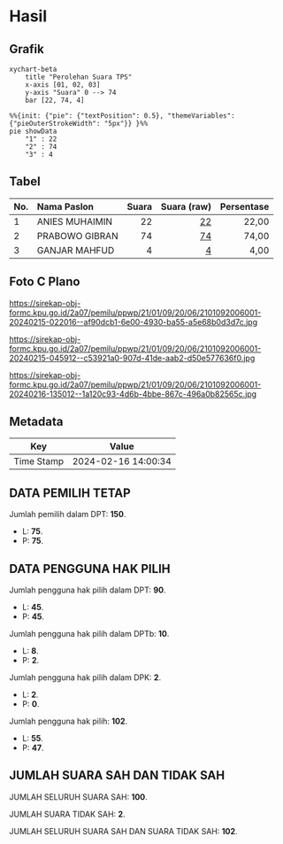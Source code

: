 # Hasil

## Grafik

```mermaid
xychart-beta
    title "Perolehan Suara TPS"
    x-axis [01, 02, 03]
    y-axis "Suara" 0 --> 74
    bar [22, 74, 4]
```

```mermaid
%%{init: {"pie": {"textPosition": 0.5}, "themeVariables": {"pieOuterStrokeWidth": "5px"}} }%%
pie showData
    "1" : 22
    "2" : 74
    "3" : 4
```

## Tabel

| No. | Nama Paslon    | Suara | Suara (raw) | Persentase |
|:--- |:-------------- | -----:| -----------:| ----------:|
| 1   | ANIES MUHAIMIN | 22    | [22][p-1]   | 22,00      |
| 2   | PRABOWO GIBRAN | 74    | [74][p-2]   | 74,00      |
| 3   | GANJAR MAHFUD  | 4     | [4][p-3]    | 4,00       |


[p-1]: https://github.com/gigit-pemilu/pemilu-2024-21-kepulauan-riau/blob/main/pilpres/hitung-suara/sub/21-kepulauan-riau/sub/01-bintan/sub/09-tambelan/sub/2006-pulau-pinang/sub/001-tps/sub/paslon-1.txt
[p-2]: https://github.com/gigit-pemilu/pemilu-2024-21-kepulauan-riau/blob/main/pilpres/hitung-suara/sub/21-kepulauan-riau/sub/01-bintan/sub/09-tambelan/sub/2006-pulau-pinang/sub/001-tps/sub/paslon-2.txt
[p-3]: https://github.com/gigit-pemilu/pemilu-2024-21-kepulauan-riau/blob/main/pilpres/hitung-suara/sub/21-kepulauan-riau/sub/01-bintan/sub/09-tambelan/sub/2006-pulau-pinang/sub/001-tps/sub/paslon-3.txt

## Foto C Plano

https://sirekap-obj-formc.kpu.go.id/2a07/pemilu/ppwp/21/01/09/20/06/2101092006001-20240215-022016--af90dcb1-6e00-4930-ba55-a5e68b0d3d7c.jpg

https://sirekap-obj-formc.kpu.go.id/2a07/pemilu/ppwp/21/01/09/20/06/2101092006001-20240215-045912--c53921a0-907d-41de-aab2-d50e577636f0.jpg

https://sirekap-obj-formc.kpu.go.id/2a07/pemilu/ppwp/21/01/09/20/06/2101092006001-20240216-135012--1a120c93-4d6b-4bbe-867c-496a0b82565c.jpg


## Metadata

| Key        | Value               |
| ---------- | ------------------- |
| Time Stamp | 2024-02-16 14:00:34 |


## DATA PEMILIH TETAP

Jumlah pemilih dalam DPT: **150**.
 * L: **75**.
 * P: **75**.

## DATA PENGGUNA HAK PILIH

Jumlah pengguna hak pilih dalam DPT: **90**.
 * L: **45**.
 * P: **45**.

Jumlah pengguna hak pilih dalam DPTb: **10**.
 * L: **8**.
 * P: **2**.

Jumlah pengguna hak pilih dalam DPK: **2**.
 * L: **2**.
 * P: **0**.

Jumlah pengguna hak pilih: **102**.
 * L: **55**.
 * P: **47**.

## JUMLAH SUARA SAH DAN TIDAK SAH

JUMLAH SELURUH SUARA SAH: **100**.

JUMLAH SUARA TIDAK SAH: **2**.

JUMLAH SELURUH SUARA SAH DAN SUARA TIDAK SAH: **102**.


